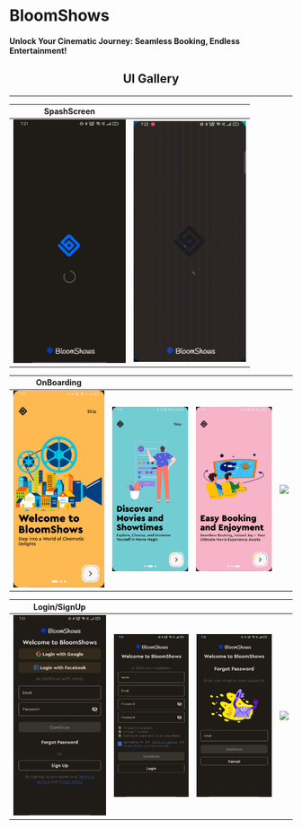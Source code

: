 # BloomShows

#### Unlock Your Cinematic Journey: Seamless Booking, Endless Entertainment!

<div align="center">
    <h2>UI Gallery</h2>
</div>
<hr>

| SpashScreen                                                             |                                                                   |
|-------------------------------------------------------------------------|-------------------------------------------------------------------|
| <img width ="200px" src = "BloomshowsRes/screenshots/spalshscreen.jpg"> | <img width ="200px" src = "BloomshowsRes/screenshots/splash.gif"> |

| OnBoarding                                                         |                                                                   |                                                                   |                                                                       |
|--------------------------------------------------------------------|-------------------------------------------------------------------|-------------------------------------------------------------------|-----------------------------------------------------------------------|
| <img width ="200px" src = "BloomshowsRes/screenshots/slide1.jpg"/> | <img width ="200px" src = "BloomshowsRes/screenshots/slide2.jpg"> | <img width ="200px" src = "BloomshowsRes/screenshots/slide3.jpg"> | <img width ="200px" src = "BloomshowsRes/screenshots/onboarding.gif"> |

| Login/SignUp                                                     |                                                                   |                                                                   |                                                            |
|------------------------------------------------------------------|-------------------------------------------------------------------|-------------------------------------------------------------------|------------------------------------------------------------|
| <img width ="200px" src = "BloomshowsRes/screenshots/login.jpg"> | <img width ="200px" src = "BloomshowsRes/screenshots/signup.jpg"> | <img width ="200px" src = "BloomshowsRes/screenshots/forget.jpg"> | <img width ="200px" src = "BloomshowsRes/screenshots/login_signup.gif"/> |

